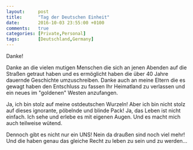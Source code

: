 ```yaml
---
layout:     post
title:      "Tag der Deutschen Einheit"
date:       2016-10-03 23:55:00 +0100
comments:   true
categories: [Private,Personal]
tags:       [Deutschland,Germany]
---
```


Danke!

Danke an die vielen mutigen Menschen die sich an jenen Abenden auf die Straßen getraut haben und es ermöglicht haben die über 40 Jahre dauernde Geschichte umzuschreiben. Danke auch an meine Eltern die es gewagt haben den Entschluss zu fassen Ihr Heimatland zu verlassen und ein neues im "goldenen" Westen anzufangen.

Ja, ich bin stolz auf meine ostdeutschen Wurzeln! Aber ich bin nicht stolz auf dieses ignorante, pöbelnde und blinde Pack! Ja, das Leben ist nicht einfach. Ich sehe und erlebe es mit eigenen Augen. Und es macht mich auch teilweise wütend.

Dennoch gibt es nicht nur ein UNS! Nein da draußen sind noch viel mehr! Und die haben genau das gleiche Recht zu leben zu sein und zu werden...   